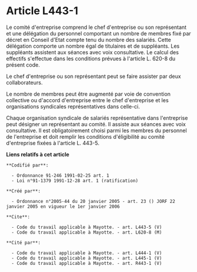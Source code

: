 # Article L443-1

Le comité d'entreprise comprend le chef d'entreprise ou son représentant et une délégation du personnel comportant un nombre
de membres fixé par décret en Conseil d'Etat compte tenu du nombre des salariés. Cette délégation comporte un nombre égal de
titulaires et de suppléants. Les suppléants assistent aux séances avec voix consultative. Le calcul des effectifs s'effectue
dans les conditions prévues à l'article L. 620-8 du présent code.

Le chef d'entreprise ou son représentant peut se faire assister par deux collaborateurs.

Le nombre de membres peut être augmenté par voie de convention collective ou d'accord d'entreprise entre le chef d'entreprise
et les organisations syndicales représentatives dans celle-ci.

Chaque organisation syndicale de salariés représentative dans l'entreprise peut désigner un représentant au comité. Il
assiste aux séances avec voix consultative. Il est obligatoirement choisi parmi les membres du personnel de l'entreprise et
doit remplir les conditions d'éligibilité au comité d'entreprise fixées à l'article L. 443-5.

**Liens relatifs à cet article**

	**Codifié par**:

	  - Ordonnance 91-246 1991-02-25 art. 1
	  - Loi n°91-1379 1991-12-28 art. 1 (ratification)

	**Créé par**:

	  - Ordonnance n°2005-44 du 20 janvier 2005 - art. 23 () JORF 22 janvier 2005 en vigueur le 1er janvier 2006

	**Cite**:

	  - Code du travail applicable à Mayotte. - art. L443-5 (V)
	  - Code du travail applicable à Mayotte. - art. L620-8 (M)

	**Cité par**:

	  - Code du travail applicable à Mayotte. - art. L444-1 (V)
	  - Code du travail applicable à Mayotte. - art. L445-1 (V)
	  - Code du travail applicable à Mayotte. - art. R443-1 (V)
